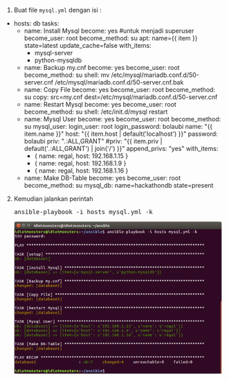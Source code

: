 
1. Buat file `mysql.yml` dengan isi :

- hosts: db
  tasks:
    - name: Install Mysql
      become: yes #untuk menjadi superuser
      become_user: root
      become_method: su
      apt: name={{ item }} state=latest update_cache=false
      with_items:
        - mysql-server
        - python-mysqldb
    - name: Backup my.cnf
      become: yes
      become_user: root
      become_method: su
      shell: mv /etc/mysql/mariadb.conf.d/50-server.cnf /etc/mysql/mariadb.conf.d/50-server.cnf.bak
    - name: Copy File
      become: yes
      become_user: root
      become_method: su
      copy: src=my.cnf dest=/etc/mysql/mariadb.conf.d/50-server.cnf
    - name: Restart Mysql
      become: yes
      become_user: root
      become_method: su
      shell: /etc/init.d/mysql restart
    - name: Mysql User
      become: yes
      become_user: root
      become_method: su
      mysql_user:
        login_user: root
        login_password: bolaubi
        name: "{{ item.name }}"
        host: "{{ item.host | default('localhost') }}"
        password: bolaubi
        priv: "*.*:ALL,GRANT"
        #priv: "{{ item.priv | default('*.*:ALL,GRANT') | join('/') }}"
        append_privs: "yes"
      with_items:
        - { name: regal, host: 192.168.1.15 }
        - { name: regal, host: 192.168.1.9 }
        - { name: regal, host: 192.168.1.16 }
    - name: Make DB-Table
      become: yes
      become_user: root
      become_method: su
      mysql_db: name=hackathondb state=present
      
2. Kemudian jalankan perintah

   <pre>ansible-playbook -i hosts mysql.yml -k</pre>
   
   <img src="https://github.com/rahajengdwi/CLoud2018/blob/master/Ansible/img/mysql.png">

